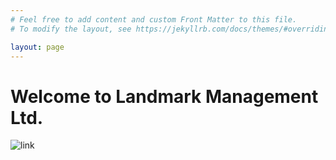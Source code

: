 ```yaml
---
# Feel free to add content and custom Front Matter to this file.
# To modify the layout, see https://jekyllrb.com/docs/themes/#overriding-theme-defaults

layout: page
---
```

# Welcome to Landmark Management Ltd.

![link](https://s3.eu-west-2.amazonaws.com/luxurylondon.co.uk-storage-bucket-001/images/290618114743/card/luxury-property-london-xl-hd.jpg)